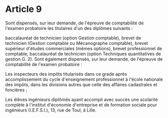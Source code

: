 # Article 9

Sont dispensés, sur leur demande, de l'épreuve de comptabilité de l'examen probatoire les titulaires d'un des diplômes suivants :

baccalauréat de technicien (option Gestion comptable), brevet de technicien (Gestion comptable ou Mécanographe comptable), brevet supérieur d'études commerciales (mêmes options), brevet professionnel de comptable, baccalauréat de technicien (option Techniques quantitatives de gestion G. 2). Sont également dispensés, sur leur demande, de l'épreuve de comptabilité de l'examen probatoire :

Les inspecteurs des impôts titularisés dans ce grade après accomplissement du cycle d'enseignement professionnel à l'école nationale des impôts, dans les divisions autres que celle des affaires cadastrales et foncières ;

Les élèves ingénieurs diplômés ayant accompli avec succès une scolarité complète à l'institut d'économie d'entreprise et de formation sociale pour ingénieurs (I.E.F.S.I.), 13, rue de Toul, à Lille.
